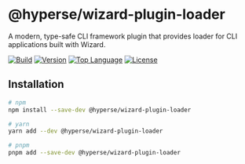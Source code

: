 # @hyperse/wizard-plugin-loader

A modern, type-safe CLI framework plugin that provides loader for CLI applications built with Wizard.

[![Build](https://img.shields.io/github/actions/workflow/status/hyperse-io/wizard/ci-integrity.yml?branch=main&label=ci&logo=github&style=flat-square&labelColor=000000)](https://github.com/hyperse-io/wizard/actions?query=workflow%3ACI)
[![Version](https://img.shields.io/npm/v/%40hyperse%2Fwizard?branch=main&label=version&logo=npm&style=flat-square&labelColor=000000)](https://www.npmjs.com/package/@hyperse/wizard)
[![Top Language](https://img.shields.io/github/languages/top/hyperse-io/wizard?style=flat-square&labelColor=000&color=blue)](https://github.com/hyperse-io/wizard/search?l=typescript)
[![License](https://img.shields.io/github/license/hyperse-io/wizard?style=flat-quare&labelColor=000000)](https://github.com/hyperse-io/wizard/blob/main/LICENSE.md)

## Installation

```bash
# npm
npm install --save-dev @hyperse/wizard-plugin-loader

# yarn
yarn add --dev @hyperse/wizard-plugin-loader

# pnpm
pnpm add --save-dev @hyperse/wizard-plugin-loader
```
